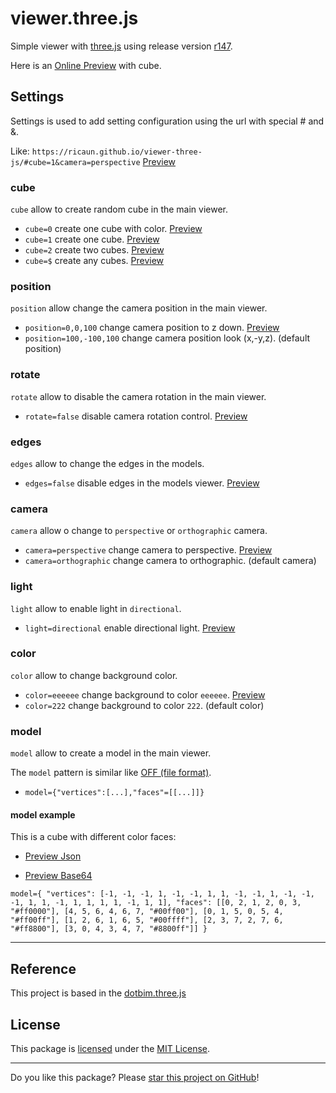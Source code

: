 # viewer.three.js

Simple viewer with [three.js](https://github.com/mrdoob/three.js) using release version [r147](https://github.com/mrdoob/three.js/releases/tag/r147).

Here is an [Online Preview](https://ricaun.github.io/viewer-three-js/#cube=1) with cube.

## Settings

Settings is used to add setting configuration using the url with special # and &.

Like: `https://ricaun.github.io/viewer-three-js/#cube=1&camera=perspective` [Preview](https://ricaun.github.io/viewer-three-js/#cube=1&camera=perspective)

### cube

`cube` allow to create random cube in the main viewer.
* `cube=0` create one cube with color. [Preview](https://ricaun.github.io/viewer-three-js/#cube=0)
* `cube=1` create one cube. [Preview](https://ricaun.github.io/viewer-three-js/#cube=1)
* `cube=2` create two cubes. [Preview](https://ricaun.github.io/viewer-three-js/#cube=2)
* `cube=$` create any cubes. [Preview](https://ricaun.github.io/viewer-three-js/#cube=5)

### position

`position` allow change the camera position in the main viewer.

* `position=0,0,100` change camera position to z down. [Preview](https://ricaun.github.io/viewer-three-js/#cube=1&position=0,0,100)
* `position=100,-100,100` change camera position look (x,-y,z). (default position)

### rotate

`rotate` allow to disable the camera rotation in the main viewer. 

* `rotate=false` disable camera rotation control. [Preview](https://ricaun.github.io/viewer-three-js/#cube=1&rotate=false)

### edges

`edges` allow to change the edges in the models.

* `edges=false` disable edges in the models viewer. [Preview](https://ricaun.github.io/viewer-three-js/#cube=1&edges=false)

### camera

`camera` allow o change to `perspective` or `orthographic` camera.

* `camera=perspective` change camera to perspective. [Preview](https://ricaun.github.io/viewer-three-js/#cube=1&camera=perspective)
* `camera=orthographic` change camera to orthographic. (default camera)

### light

`light` allow to enable light in `directional`.

* `light=directional` enable directional light. [Preview](https://ricaun.github.io/viewer-three-js/#cube=0&light=directional)

### color

`color` allow to change background color.

* `color=eeeeee` change background to color `eeeeee`. [Preview](https://ricaun.github.io/viewer-three-js/#cube=1&color=eeeeee)
* `color=222` change background to color `222`. (default color)

### model

`model` allow to create a model in the main viewer.

The `model` pattern is similar like [OFF (file format)](https://en.wikipedia.org/wiki/OFF_(file_format)).

* `model={"vertices":[...],"faces"=[[...]]}`

#### model example

This is a cube with different color faces: 

* [Preview Json](https://ricaun.github.io/viewer-three-js/#model={%20%22vertices%22:%20[-1,%20-1,%20-1,%201,%20-1,%20-1,%201,%201,%20-1,%20-1,%201,%20-1,%20-1,%20-1,%201,%201,%20-1,%201,%201,%201,%201,%20-1,%201,%201],%20%22faces%22:%20[[0,%202,%201,%202,%200,%203,%20%22#ff0000%22],%20[4,%205,%206,%204,%206,%207,%20%22#00ff00%22],%20[0,%201,%205,%200,%205,%204,%20%22#ff00ff%22],%20[1,%202,%206,%201,%206,%205,%20%22#00ffff%22],%20[2,%203,%207,%202,%207,%206,%20%22#ff8800%22],%20[3,%200,%204,%203,%204,%207,%20%22#8800ff%22]]%20})

* [Preview Base64](https://ricaun.github.io/viewer-three-js/index.html#model=eyAidmVydGljZXMiOiBbLTEsIC0xLCAtMSwgMSwgLTEsIC0xLCAxLCAxLCAtMSwgLTEsIDEsIC0xLCAtMSwgLTEsIDEsIDEsIC0xLCAxLCAxLCAxLCAxLCAtMSwgMSwgMV0sICJmYWNlcyI6IFtbMCwgMiwgMSwgMiwgMCwgMywgIiNmZjAwMDAiXSwgWzQsIDUsIDYsIDQsIDYsIDcsICIjMDBmZjAwIl0sIFswLCAxLCA1LCAwLCA1LCA0LCAiI2ZmMDBmZiJdLCBbMSwgMiwgNiwgMSwgNiwgNSwgIiMwMGZmZmYiXSwgWzIsIDMsIDcsIDIsIDcsIDYsICIjZmY4ODAwIl0sIFszLCAwLCA0LCAzLCA0LCA3LCAiIzg4MDBmZiJdXSB9)

```
model={ "vertices": [-1, -1, -1, 1, -1, -1, 1, 1, -1, -1, 1, -1, -1, -1, 1, 1, -1, 1, 1, 1, 1, -1, 1, 1], "faces": [[0, 2, 1, 2, 0, 3, "#ff0000"], [4, 5, 6, 4, 6, 7, "#00ff00"], [0, 1, 5, 0, 5, 4, "#ff00ff"], [1, 2, 6, 1, 6, 5, "#00ffff"], [2, 3, 7, 2, 7, 6, "#ff8800"], [3, 0, 4, 3, 4, 7, "#8800ff"]] }
```

--- 

## Reference

This project is based in the [dotbim.three.js](https://github.com/ricaun/dotbim.three.js)

## License

This package is [licensed](LICENSE) under the [MIT License](https://en.wikipedia.org/wiki/MIT_License).

---

Do you like this package? Please [star this project on GitHub](../../stargazers)!
